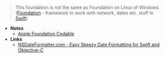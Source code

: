 > This foundation is not the same as Foundation on Linux of Windows ([Foundation](../Foundation.md) - framework to work with network, dates etc. stuff in [Swift](../../../Swift.md))

- **Notes**
	- [Apple Foundation Codable](Apple%20Foundation%20Codable)
- **Links**
	- [NSDateFormatter.com - Easy Skeezy Date Formatting for Swift and Objective-C](https://nsdateformatter.com/)